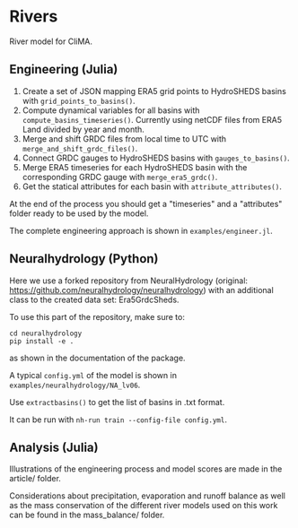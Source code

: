 # Rivers
River model for CliMA.

## Engineering (Julia)
1. Create a set of JSON mapping ERA5 grid points to HydroSHEDS basins with `grid_points_to_basins()`.
2. Compute dynamical variables for all basins with `compute_basins_timeseries()`. Currently using netCDF files from ERA5 Land divided by year and month.
3. Merge and shift GRDC files from local time to UTC with `merge_and_shift_grdc_files()`.
4. Connect GRDC gauges to HydroSHEDS basins with `gauges_to_basins()`.
5. Merge ERA5 timeseries for each HydroSHEDS basin with the corresponding GRDC gauge with `merge_era5_grdc()`.
6. Get the statical attributes for each basin with `attribute_attributes()`.

At the end of the process you should get a "timeseries" and a "attributes" folder ready to be used by the model.

The complete engineering approach is shown in `examples/engineer.jl`.

## Neuralhydrology (Python)
Here we use a forked repository from NeuralHydrology (original: https://github.com/neuralhydrology/neuralhydrology) with an additional class to the created data set: Era5GrdcSheds. 

To use this part of the repository, make sure to:
```
cd neuralhydrology
pip install -e .
```
as shown in the documentation of the package.

A typical `config.yml` of the model is shown in `examples/neuralhydrology/NA_lv06`.

Use `extractbasins()` to get the list of basins in .txt format.

It can be run with `nh-run train --config-file config.yml`.

## Analysis (Julia)
Illustrations of the engineering process and model scores are made in the article/ folder.

Considerations about precipitation, evaporation and runoff balance as well as the mass conservation of the different river models used on this work can be found in the mass_balance/ folder.